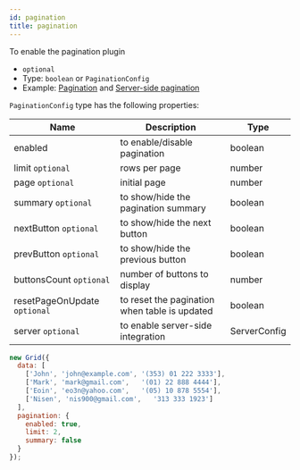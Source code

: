 ```yaml
---
id: pagination
title: pagination 
---
```


To enable the pagination plugin

 - `optional`
 - Type: `boolean` or `PaginationConfig`
 - Example: [Pagination](../examples/pagination.md) and [Server-side pagination](../examples/server-side-pagination.md)

`PaginationConfig` type has the following properties:

<div className="full-width">

| Name                         | Description                                   |  Type         |
|------------------------------|-----------------------------------------------|---------------|
| enabled                      | to enable/disable pagination                  | boolean       |
| limit `optional`             | rows per page                                 | number        |
| page `optional`              | initial page                                  | number        |
| summary `optional`           | to show/hide the pagination summary           | boolean       |
| nextButton `optional`        | to show/hide the next button                  | boolean       |
| prevButton `optional`        | to show/hide the previous button              | boolean       |
| buttonsCount `optional`      | number of buttons to display                  | number        |
| resetPageOnUpdate `optional` | to reset the pagination when table is updated | boolean       |
| server `optional`            | to enable server-side integration             | ServerConfig  |

</div>

```js
new Grid({
  data: [
    ['John', 'john@example.com', '(353) 01 222 3333'],
    ['Mark', 'mark@gmail.com',   '(01) 22 888 4444'],
    ['Eoin', 'eo3n@yahoo.com',   '(05) 10 878 5554'],
    ['Nisen', 'nis900@gmail.com',   '313 333 1923']
  ],
  pagination: {
    enabled: true,
    limit: 2,
    summary: false
  }
});
```

